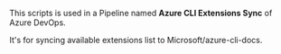 This scripts is used in a Pipeline named **Azure CLI Extensions Sync** of Azure DevOps.

It's for syncing available extensions list to Microsoft/azure-cli-docs.
